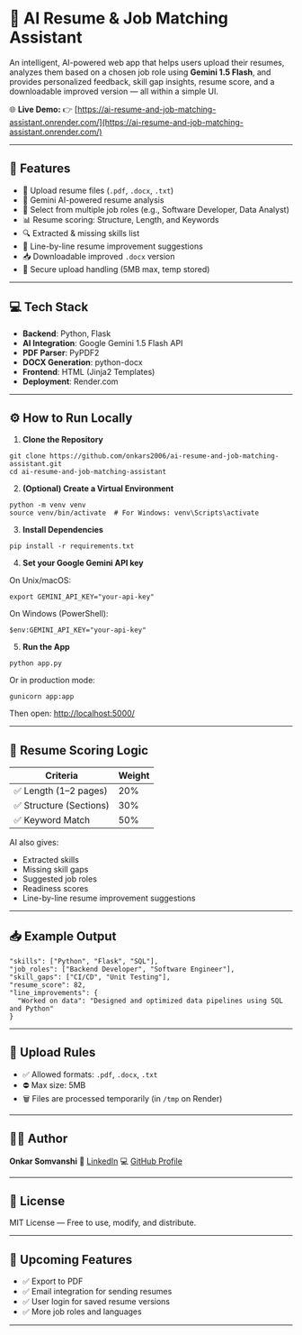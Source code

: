 # 🤖 AI Resume & Job Matching Assistant

An intelligent, AI-powered web app that helps users upload their resumes, analyzes them based on a chosen job role using **Gemini 1.5 Flash**, and provides personalized feedback, skill gap insights, resume score, and a downloadable improved version — all within a simple UI.

🌐 **Live Demo:**
👉 [https://ai-resume-and-job-matching-assistant.onrender.com/](https://ai-resume-and-job-matching-assistant.onrender.com/)

---

## 🚀 Features

* 📄 Upload resume files (`.pdf`, `.docx`, `.txt`)
* 🧠 Gemini AI-powered resume analysis
* 🎯 Select from multiple job roles (e.g., Software Developer, Data Analyst)
* 📊 Resume scoring: Structure, Length, and Keywords
* 🔍 Extracted & missing skills list
* 📝 Line-by-line resume improvement suggestions
* 📥 Downloadable improved `.docx` version
* 🔐 Secure upload handling (5MB max, temp stored)

---

## 💻 Tech Stack

* **Backend**: Python, Flask
* **AI Integration**: Google Gemini 1.5 Flash API
* **PDF Parser**: PyPDF2
* **DOCX Generation**: python-docx
* **Frontend**: HTML (Jinja2 Templates)
* **Deployment**: Render.com

---


## ⚙️ How to Run Locally

1. **Clone the Repository**

```
git clone https://github.com/onkars2006/ai-resume-and-job-matching-assistant.git
cd ai-resume-and-job-matching-assistant
```

2. **(Optional) Create a Virtual Environment**

```
python -m venv venv
source venv/bin/activate  # For Windows: venv\Scripts\activate
```

3. **Install Dependencies**

```
pip install -r requirements.txt
```

4. **Set your Google Gemini API key**

On Unix/macOS:

```
export GEMINI_API_KEY="your-api-key"
```

On Windows (PowerShell):

```
$env:GEMINI_API_KEY="your-api-key"
```

5. **Run the App**

```
python app.py
```

Or in production mode:

```
gunicorn app:app
```

Then open: [http://localhost:5000/](http://localhost:5000/)

---

## 🧠 Resume Scoring Logic

| Criteria               | Weight |
| ---------------------- | ------ |
| ✅ Length (1–2 pages)   | 20%    |
| ✅ Structure (Sections) | 30%    |
| ✅ Keyword Match        | 50%    |

AI also gives:

* Extracted skills
* Missing skill gaps
* Suggested job roles
* Readiness scores
* Line-by-line resume improvement suggestions

---

## 📥 Example Output

```
"skills": ["Python", "Flask", "SQL"],
"job_roles": ["Backend Developer", "Software Engineer"],
"skill_gaps": ["CI/CD", "Unit Testing"],
"resume_score": 82,
"line_improvements": {
  "Worked on data": "Designed and optimized data pipelines using SQL and Python"
}
```

---

## 📂 Upload Rules

* ✅ Allowed formats: `.pdf`, `.docx`, `.txt`
* ⛔ Max size: 5MB
* 🗑️ Files are processed temporarily (in `/tmp` on Render)

---

## 🙋‍♂️ Author

**Onkar Somvanshi**
🔗 [LinkedIn](https://www.linkedin.com/in/onkar-somvanshi-b26572331)
💻 [GitHub Profile](https://github.com/onkars2006)

---

## 📄 License

MIT License — Free to use, modify, and distribute.

---

## 🔮 Upcoming Features

* ✅ Export to PDF
* ✅ Email integration for sending resumes
* ✅ User login for saved resume versions
* ✅ More job roles and languages

---
